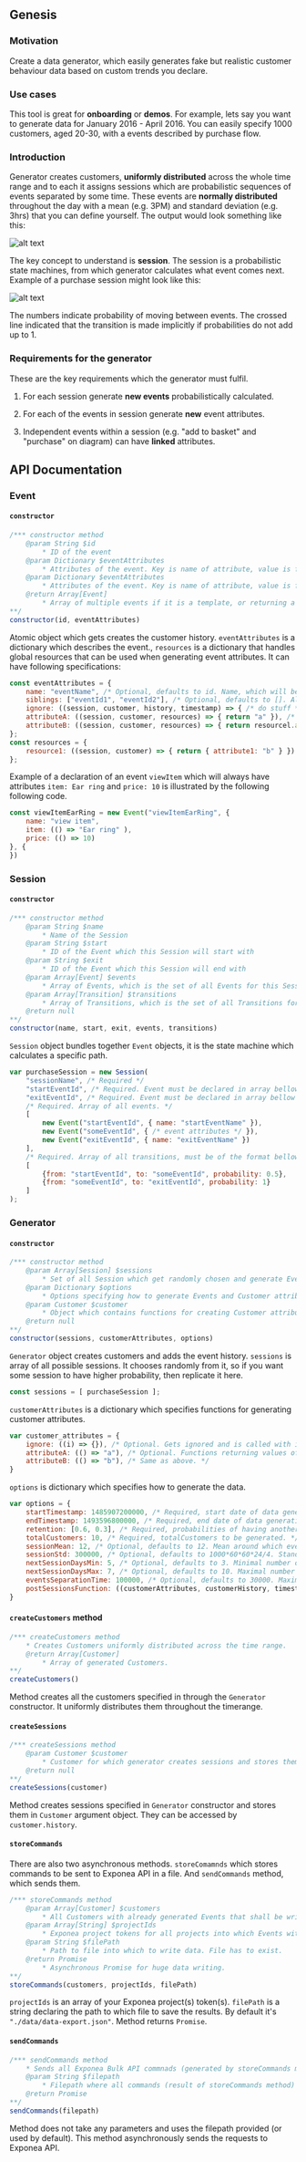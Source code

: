 ## Genesis

### Motivation
Create a data generator, which easily generates fake but realistic customer behaviour data based on custom trends you declare.

### Use cases
This tool is great for **onboarding** or **demos**.
For example, lets say you want to generate data for January 2016 - April 2016. You can easily specify 1000 customers, aged 20-30, with a events described by purchase flow.

### Introduction
Generator creates customers, **uniformly distributed** across the whole time range and to each it assigns sessions which are probabilistic sequences of events separated by some time. These events are **normally distributed** throughout the day with a mean (e.g. 3PM) and standard deviation (e.g. 3hrs) that you can define yourself. The output would look something like this:

![alt text](img/general_overview.png "General overview diagram")

The key concept to understand is **session**. The session is a probabilistic state machines, from which generator calculates what event comes next. Example of a purchase session might look like this:

![alt text](img/purchase_flow.png "Purchase session example")

The numbers indicate probability of moving between events. The crossed line indicated that the transition is made implicitly if probabilities do not add up to 1.

### Requirements for the generator
These are the key requirements which the generator must fulfil.

1. For each session generate **new events** probabilistically calculated.

2. For each of the events in session generate **new** event attributes.

3. Independent events within a session (e.g. "add to basket" and "purchase" on diagram) can have **linked** attributes.

## API Documentation

### Event

#### `constructor`
```javascript
/*** constructor method 
    @param String $id 
        * ID of the event
    @param Dictionary $eventAttributes
        * Attributes of the event. Key is name of attribute, value is function generating the value
    @param Dictionary $eventAttributes
        * Attributes of the event. Key is name of attribute, value is function generating the value
    @return Array[Event]
        * Array of multiple events if it is a template, or returning a single element array
**/
constructor(id, eventAttributes)
```
Atomic object which gets creates the customer history. `eventAttributes` is a dictionary which describes the event., `resources` is a dictionary that handles global resources that can be used when generating event attributes. It can have following specifications:
```javascript
const eventAttributes = {
    name: "eventName", /* Optional, defaults to id. Name, which will be used for output. */
    siblings: ["eventId1", "eventId2"], /* Optional, defaults to []. All events which have the same structure as this one. */
    ignore: ((session, customer, history, timestamp) => { /* do stuff */ }), /* Optional. Void function which gets initially called, does not get stored. Can modify session history.  */
    attributeA: ((session, customer, resources) => { return "a" }), /* Function which gets called and returns value for the particular attribute */
    attributeB: ((session, customer, resources) => { return resourcel.attribute1 })  /* Function that uses the resource "resource1" */
};
const resources = {
    resource1: ((session, customer) => { return { attribute1: "b" } }) /* Function which gets called and returns the value for the particular resource */
};
```
Example of a declaration of an event `viewItem` which will always have attributes `item: Ear ring` and `price: 10` is illustrated by the following following code.
```javascript
const viewItemEarRing = new Event("viewItemEarRing", {
    name: "view item",
    item: (() => "Ear ring" ),
    price: (() => 10)
}, {
})
```

### Session

#### `constructor`
```javascript
/*** constructor method
    @param String $name
        * Name of the Session
    @param String $start
        * ID of the Event which this Session will start with
    @param String $exit
        * ID of the Event which this Session will end with
    @param Array[Event] $events
        * Array of Events, which is the set of all Events for this Session
    @param Array[Transition] $transitions
        * Array of Transitions, which is the set of all Transitions for this Session
    @return null
**/
constructor(name, start, exit, events, transitions)
```
`Session` object bundles together `Event` objects, it is the state machine which calculates a specific path.
```javascript
var purchaseSession = new Session(
    "sessionName", /* Required */
    "startEventId", /* Required. Event must be declared in array bellow */
    "exitEventId", /* Required. Event must be declared in array bellow */
    /* Required. Array of all events. */
    [
        new Event("startEventId", { name: "startEventName" }),
        new Event("someEventId", { /* event attributes */ }),
        new Event("exitEventId", { name: "exitEventName" })
    ],
    /* Required. Array of all transitions, must be of the format bellow. If probs do not add up to 1, remaining 1-prob defaults to transition to exitEvent */
    [
        {from: "startEventId", to: "someEventId", probability: 0.5},
        {from: "someEventId", to: "exitEventId", probability: 1}
    ]
);
```
### Generator

#### `constructor`
```javascript
/*** constructor method
    @param Array[Session] $sessions
        * Set of all Session which get randomly chosen and generate Events
    @param Dictionary $options
        * Options specifying how to generate Events and Customer attributes.
    @param Customer $customer
        * Object which contains functions for creating Customer attributes
    @return null
**/
constructor(sessions, customerAttributes, options)
```
`Generator` object creates customers and adds the event history.
`sessions` is array of all possible sessions. It chooses randomly from it, so if you want some session to have higher probability, then replicate it here.
```javascript
const sessions = [ purchaseSession ];
```
`customerAttributes` is a dictionary which specifies functions for generating customer attributes.
```javascript
var customer_attributes = {
    ignore: ((i) => {}), /* Optional. Gets ignored and is called with iterator i */
    attributeA: (() => "a"), /* Optional. Functions returning values of the attributes. They get called in chronological order from top to bottom. */
    attributeB: (() => "b"), /* Same as above. */
}
```
`options` is dictionary which specifies how to generate the data.
```javascript
var options = {
    startTimestamp: 1485907200000, /* Required, start date of data generation. UNIX standard in milliseconds format.  */
    endTimestamp: 1493596800000, /* Required, end date of data generation. UNIX standard in milliseconds format. */
    retention: [0.6, 0.3], /* Required, probabilities of having another session. */
    totalCustomers: 10, /* Required, totalCustomers to be generated. */
    sessionMean: 12, /* Optional, defaults to 12. Mean around which events will be normally distributed throughout the day. */
    sessionStd: 300000, /* Optional, defaults to 1000*60*60*24/4. Standard deviation for events generation. */ 
    nextSessionDaysMin: 5, /* Optional, defaults to 3. Minimal number of days after which another session is created. */
    nextSessionDaysMax: 7, /* Optional, defaults to 10. Maximal number of days after which another session is created. */
    eventsSeparationTime: 100000, /* Optional, defaults to 30000. Maximal number of milliseconds between two events. */
    postSessionsFunction: ((customerAttributes, customerHistory, timestamp) => ()) /* Optional, defaults to null. Function which gets called after signal has been raised. */;
}
```

#### `createCustomers` method
```javascript
/*** createCustomers method
    * Creates Customers uniformly distributed across the time range.
    @return Array[Customer]
        * Array of generated Customers.
**/
createCustomers()
```
Method creates all the customers specified in through the `Generator` constructor. It uniformly distributes them throughout the timerange.

#### `createSessions`
```javascript
/*** createSessions method
    @param Customer $customer
        * Customer for which generator creates sessions and stores them in Customer sessions attribute
    @return null
**/
createSessions(customer)
```
Method creates sessions specified in `Generator` constructor and stores them in `Customer` argument object. They can be accessed by `customer.history`.

#### `storeCommands`
There are also two asynchronous methods. `storeComamnds` which stores commands to be sent to Exponea API in a file. And `sendCommands` method, which sends them.

```javascript
/*** storeCommands method
    @param Array[Customer] $customers
        * All Customers with already generated Events that shall be written into a file.
    @param Array[String] $projectIds
        * Exponea project tokens for all projects into which Events with Customer will be sent.
    @param String $filePath
        * Path to file into which to write data. File has to exist.
    @return Promise
        * Asynchronous Promise for huge data writing.
**/
storeCommands(customers, projectIds, filePath)
```
`projectIds` is an array of your Exponea project(s) token(s). `filePath` is a string declaring the path to which file to save the results. By default it's `"./data/data-export.json"`.
Method returns `Promise`.

#### `sendCommands`
```javascript
/*** sendCommands method
    * Sends all Exponea Bulk API commnads (generated by storeCommands method) from file to Exponea API.
    @param String $filepath
        * Filepath where all commands (result of storeCommands method) are stored.
    @return Promise
**/
sendCommands(filepath)
```
Method does not take any parameters and uses the filepath provided (or used by default). This method asynchronously sends the requests to Exponea API.
